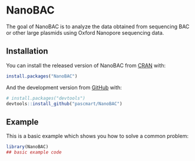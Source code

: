
<!-- README.md is generated from README.Rmd. Please edit that file -->

# NanoBAC

<!-- badges: start -->

<!-- badges: end -->

The goal of NanoBAC is to analyze the data obtained from sequencing BAC
or other large plasmids using Oxford Nanopore sequencing data.

## Installation

You can install the released version of NanoBAC from
[CRAN](https://CRAN.R-project.org) with:

``` r
install.packages("NanoBAC")
```

And the development version from [GitHub](https://github.com/) with:

``` r
# install.packages("devtools")
devtools::install_github("pascmart/NanoBAC")
```

## Example

This is a basic example which shows you how to solve a common problem:

``` r
library(NanoBAC)
## basic example code
```
